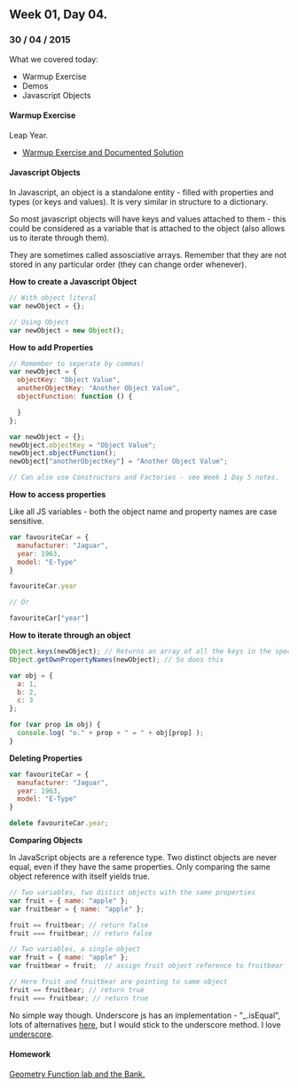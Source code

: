 ## Week 01, Day 04.
### 30 / 04 / 2015

What we covered today:
- Warmup Exercise
- Demos
- Javascript Objects

#### Warmup Exercise

Leap Year.
- [Warmup Exercise and Documented Solution](https://github.com/avenoir/WDI10-Homework/tree/master/warmup-exercises/week_01/leap_year)

#### Javascript Objects

In Javascript, an object is a standalone entity - filled with properties and types (or keys and values).  It is very similar in structure to a dictionary.

So most javascript objects will have keys and values attached to them - this could be considered as a variable that is attached to the object (also allows us to iterate through them).

They are sometimes called assosciative arrays.  Remember that they are not stored in any particular order (they can change order whenever).

**How to create a Javascript Object**

```js
// With object literal
var newObject = {};

// Using Object
var newObject = new Object();
```

**How to add Properties**

```js
// Remember to seperate by commas!
var newObject = {
  objectKey: "Object Value",
  anotherObjectKey: "Another Object Value",
  objectFunction: function () {

  }
};

var newObject = {};
newObject.objectKey = "Object Value";
newObject.objectFunction();
newObject["anotherObjectKey"] = "Another Object Value";

// Can also use Constructors and Factories - see Week 1 Day 5 notes.
```

**How to access properties**

Like all JS variables - both the object name and property names are case sensitive.

```js
var favouriteCar = {
  manufacturer: "Jaguar",
  year: 1963,
  model: "E-Type"
}

favouriteCar.year

// Or

favouriteCar["year"]
```

**How to iterate through an object**

```js
Object.keys(newObject); // Returns an array of all the keys in the specified object.
Object.getOwnPropertyNames(newObject); // So does this

var obj = {
  a: 1,
  b: 2,
  c: 3
};

for (var prop in obj) {
  console.log( "o." + prop + " = " + obj[prop] );
}
```

**Deleting Properties**

```js
var favouriteCar = {
  manufacturer: "Jaguar",
  year: 1963,
  model: "E-Type"
}

delete favouriteCar.year;
```

**Comparing Objects**

In JavaScript objects are a reference type. Two distinct objects are never equal, even if they have the same properties. Only comparing the same object reference with itself yields true.

```js
// Two variables, two distict objects with the same properties
var fruit = { name: "apple" };
var fruitbear = { name: "apple" };

fruit == fruitbear; // return false
fruit === fruitbear; // return false

// Two variables, a single object
var fruit = { name: "apple" };
var fruitbear = fruit;  // assign fruit object reference to fruitbear

// Here fruit and fruitbear are pointing to same object
fruit == fruitbear; // return true
fruit === fruitbear; // return true
```

No simple way though.  Underscore js has an implementation - "_.isEqual", lots of alternatives [here](http://stackoverflow.com/questions/1068834/object-comparison-in-javascript), but I would stick to the underscore method.  I love [underscore](http://underscorejs.org/).

#### Homework

[Geometry Function lab and the Bank.](https://gist.github.com/wofockham/dacf2da17c743afb2b17)